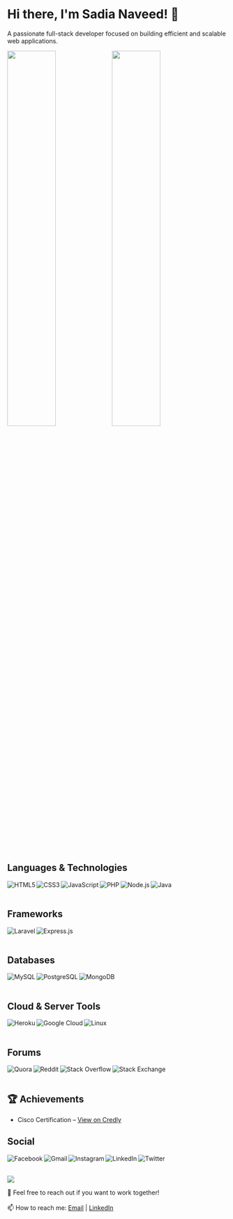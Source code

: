 
<!--
**SadiaNaveed/SadiaNaveed** is a ✨ _special_ ✨ repository because its `README.md` (this file) appears on your GitHub profile.

Here are some ideas to get you started:

- 🔭 I’m currently working on ...
- 🌱 I’m currently learning ...
- 👯 I’m looking to collaborate on ...
- 🤔 I’m looking for help with ...
- 💬 Ask me about ...
- 📫 How to reach me: ...
- 😄 Pronouns: ...
- ⚡ Fun fact: ...
-->

# Hi there, I'm Sadia Naveed! :wave:
A passionate full-stack developer focused on building efficient and scalable web applications.

<img align="left" width="47%" src="https://github-readme-stats.vercel.app/api?username=SadiaNaveed&show_icons=true&theme=radical"/>
<img align="left" width="47%" src="https://github-readme-stats.vercel.app/api/top-langs/?username=SadiaNaveed&layout=compact"/>
<img  width="47%"></p>

## Languages & Technologies

<a href="#" target="_blank">
  <img alt="HTML5" align="left" src="https://img.shields.io/badge/HTML5-%23E34F26.svg?style=for-the-badge&logo=html5&logoColor=white"/>
</a>

<a href="#" target="_blank">
  <img alt="CSS3" align="left" src="https://img.shields.io/badge/CSS3-%231572B6.svg?style=for-the-badge&logo=css3&logoColor=white"/>
</a>

<a href="#" target="_blank">
  <img alt="JavaScript" align="left" src="https://img.shields.io/badge/JavaScript-%23F7DF1E.svg?style=for-the-badge&logo=javascript&logoColor=black"/>
</a>

<a href="#" target="_blank">
  <img alt="PHP" align="left" src="https://img.shields.io/badge/PHP-%23777BB4.svg?style=for-the-badge&logo=php&logoColor=white"/>
</a>

<a href="#" target="_blank">
  <img alt="Node.js" align="left" src="https://img.shields.io/badge/Node.js-%236DA55F.svg?style=for-the-badge&logo=node.js&logoColor=white"/>
</a>

<a href="#" target="_blank">
  <img alt="Java" align="left" src="https://img.shields.io/badge/Java-%23ED8B00.svg?style=for-the-badge&logo=openjdk&logoColor=white"/>
</a>

<br><br>

## Frameworks

<a href="#" target="_blank">
  <img alt="Laravel" align="left" src="https://img.shields.io/badge/Laravel-%23FF2D20.svg?style=for-the-badge&logo=laravel&logoColor=white"/>
</a>

<a href="#" target="_blank">
  <img alt="Express.js" align="left" src="https://img.shields.io/badge/Express.js-%23404d59.svg?style=for-the-badge&logo=express&logoColor=white"/>
</a>

<br><br>

## Databases

<a href="#">
  <img alt="MySQL" align="left" src="https://img.shields.io/badge/MySQL-%2300f.svg?style=for-the-badge&logo=mysql&logoColor=white"/>
</a>

<a href="#">
  <img alt="PostgreSQL" align="left" src="https://img.shields.io/badge/PostgreSQL-%23336791.svg?style=for-the-badge&logo=postgresql&logoColor=white"/>
</a>

<a href="#">
  <img alt="MongoDB" align="left" src="https://img.shields.io/badge/MongoDB-%2347A248.svg?style=for-the-badge&logo=mongodb&logoColor=white"/>
</a>

<br><br>

## Cloud & Server Tools

<a href="#">
  <img alt="Heroku" align="left" src="https://img.shields.io/badge/Heroku-%23430098.svg?style=for-the-badge&logo=heroku&logoColor=white"/>
</a>

<a href="#">
  <img alt="Google Cloud" align="left" src="https://img.shields.io/badge/Google%20Cloud-%234285F4.svg?style=for-the-badge&logo=google-cloud&logoColor=white"/>
</a>

<a href="#">
  <img alt="Linux" align="left" src="https://img.shields.io/badge/Linux-FCC624?style=for-the-badge&logo=linux&logoColor=black"/>
</a>

<br><br>

## Forums

<a href="#" target="_blank">
  <img alt="Quora" align="left" src="https://img.shields.io/badge/Quora-%23B92B27.svg?style=for-the-badge&logo=Quora&logoColor=white"/>
</a>

<a href="#" target="_blank">
  <img alt="Reddit" align="left" src="https://img.shields.io/badge/Reddit-%23FF4500.svg?style=for-the-badge&logo=Reddit&logoColor=white"/>
</a>

<a href="#" target="_blank">
  <img alt="Stack Overflow" align="left" src="https://img.shields.io/badge/Stackoverflow-FE7A16?style=for-the-badge&logo=stack-overflow&logoColor=white"/>
</a>

<a href="#" target="_blank">
  <img alt="Stack Exchange" align="left" src="https://img.shields.io/badge/StackExchange-%23ffffff.svg?style=for-the-badge&logo=StackExchange&logoColor=white"/>
</a>

<br><br>

## 🏆 Achievements
- Cisco Certification – [View on Credly](https://www.credly.com/users/sadia-naveed.ad2ee6cb)

## Social

<a href="#" target="_blank">
  <img alt="Facebook" align="left" src="https://img.shields.io/badge/Facebook-%231877F2.svg?style=for-the-badge&logo=Facebook&logoColor=white"/>
</a>

<a href="mailto:youremail@example.com" target="_blank">
  <img alt="Gmail" align="left" src="https://img.shields.io/badge/Gmail-D14836?style=for-the-badge&logo=gmail&logoColor=white"/>
</a>

<a href="#" target="_blank">
  <img alt="Instagram" align="left" src="https://img.shields.io/badge/Instagram-%23E4405F.svg?style=for-the-badge&logo=Instagram&logoColor=white"/>
</a>

<a href="#" target="_blank">
  <img alt="LinkedIn" align="left" src="https://img.shields.io/badge/LinkedIn-%230077B5.svg?style=for-the-badge&logo=linkedin&logoColor=white"/>
</a>

<a href="#" target="_blank">
  <img alt="Twitter" align="left" src="https://img.shields.io/badge/Twitter-%231DA1F2.svg?style=for-the-badge&logo=Twitter&logoColor=white"/>
</a>

<br><br>

<img src="https://github-readme-streak-stats.herokuapp.com/?user=SadiaNaveed&theme=radical" />

🤝 Feel free to reach out if you want to work together!
<br><br>
📫 How to reach me: [Email](mailto:sidra.sadia.ss@gmail.com) | [LinkedIn](https://www.linkedin.com/in/sadia-naveed-sheikh/)
